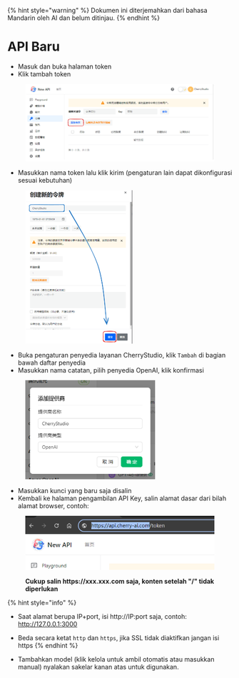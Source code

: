 
{% hint style="warning" %}
Dokumen ini diterjemahkan dari bahasa Mandarin oleh AI dan belum ditinjau.
{% endhint %}

# API Baru

*   Masuk dan buka halaman token
*   Klik tambah token

<figure><img src="../../../.gitbook/assets/image (28).png" alt=""><figcaption></figcaption></figure>

*   Masukkan nama token lalu klik kirim (pengaturan lain dapat dikonfigurasi sesuai kebutuhan)

<figure><img src="../../../.gitbook/assets/image (29).png" alt="" width="240"><figcaption></figcaption></figure>

*   Buka pengaturan penyedia layanan CherryStudio, klik `Tambah` di bagian bawah daftar penyedia
*   Masukkan nama catatan, pilih penyedia OpenAI, klik konfirmasi

<figure><img src="../../../.gitbook/assets/image (25).png" alt="" width="291"><figcaption></figcaption></figure>

*   Masukkan kunci yang baru saja disalin
*   Kembali ke halaman pengambilan API Key, salin alamat dasar dari bilah alamat browser, contoh:

<figure><img src="../../../.gitbook/assets/image (30).png" alt=""><figcaption><p><strong>Cukup salin https://xxx.xxx.com saja, konten setelah "/" tidak diperlukan</strong></p></figcaption></figure>

{% hint style="info" %}
*   Saat alamat berupa IP+port, isi http://IP:port saja, contoh: http://127.0.0.1:3000
*   Beda secara ketat `http` dan `https`, jika SSL tidak diaktifkan jangan isi https
{% endhint %}

*   Tambahkan model (klik kelola untuk ambil otomatis atau masukkan manual) nyalakan sakelar kanan atas untuk digunakan.